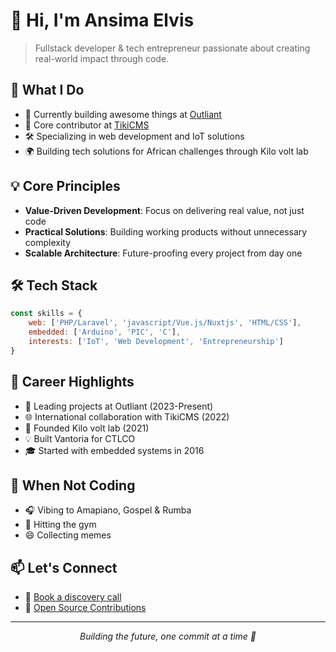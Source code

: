 # 👋 Hi, I'm Ansima Elvis

> Fullstack developer & tech entrepreneur passionate about creating real-world impact through code.

## 🚀 What I Do

- 💼 Currently building awesome things at [Outliant](https://outliant.com)
- 🌟 Core contributor at [TikiCMS](https://openhub.net/accounts/ElvisAns)
- 🛠️ Specializing in web development and IoT solutions
- 🌍 Building tech solutions for African challenges through Kilo volt lab

## 💡 Core Principles

- **Value-Driven Development**: Focus on delivering real value, not just code
- **Practical Solutions**: Building working products without unnecessary complexity
- **Scalable Architecture**: Future-proofing every project from day one

## 🛠️ Tech Stack
```js
const skills = {
    web: ['PHP/Laravel', 'javascript/Vue.js/Nuxtjs', 'HTML/CSS'],
    embedded: ['Arduino', 'PIC', 'C'],
    interests: ['IoT', 'Web Development', 'Entrepreneurship']
}
```

## 🎯 Career Highlights

- 🏢 Leading projects at Outliant (2023-Present)
- 🌐 International collaboration with TikiCMS (2022)
- 🚀 Founded Kilo volt lab (2021)
- 💡 Built Vantoria for CTLCO
- 🎓 Started with embedded systems in 2016

## 🎵 When Not Coding

- 🎧 Vibing to Amapiano, Gospel & Rumba
- 💪 Hitting the gym
- 😄 Collecting memes

## 📫 Let's Connect

- 🤝 [Book a discovery call](https://calendly.com/ansimapersic/30min)
- 💼 [Open Source Contributions](https://openhub.net/accounts/ElvisAns)

---

<p align="center">
    <i>Building the future, one commit at a time 🚀</i>
</p>

